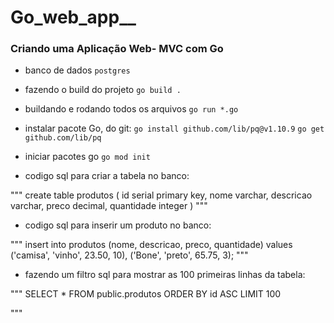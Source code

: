 # Go_web_app__

### Criando uma Aplicação Web- MVC com Go

- banco de dados
`postgres`

* fazendo o build do projeto
 `go build .`

* buildando e rodando todos os arquivos
`go run *.go`

- instalar pacote Go, do git:
`go install github.com/lib/pq@v1.10.9`
`go get github.com/lib/pq`

- iniciar pacotes go
`go mod init`

- codigo sql para criar a tabela no banco:

"""
create table produtos (
	id serial primary key,
	nome varchar,
	descricao varchar,
	preco decimal,
	quantidade integer
)
"""

- codigo sql para inserir um produto no banco:

"""
insert into produtos (nome, descricao, preco, quantidade) values
('camisa', 'vinho', 23.50, 10),
('Bone', 'preto', 65.75, 3);
"""

- fazendo um filtro sql para mostrar as 100 primeiras linhas da tabela:

"""
SELECT * FROM public.produtos
ORDER BY id ASC LIMIT 100

"""